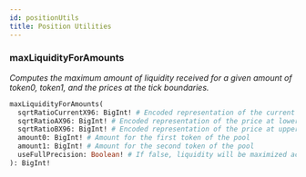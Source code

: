 ```yaml
---
id: positionUtils
title: Position Utilities
---
```


### maxLiquidityForAmounts

_Computes the maximum amount of liquidity received for a given amount of token0, token1, and the prices at the tick boundaries._

```graphql
maxLiquidityForAmounts(
  sqrtRatioCurrentX96: BigInt! # Encoded representation of the current price
  sqrtRatioAX96: BigInt! # Encoded representation of the price at lower tick boundary
  sqrtRatioBX96: BigInt! # Encoded representation of the price at upper tick boundary
  amount0: BigInt! # Amount for the first token of the pool
  amount1: BigInt! # Amount for the second token of the pool
  useFullPrecision: Boolean! # If false, liquidity will be maximized according to what the router can calculate, not what core can theoretically support
): BigInt!
```

